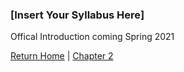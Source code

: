 ### \[Insert Your Syllabus Here]

Offical Introduction coming Spring 2021

[Return Home](../../../) | [Chapter 2](../../../Chapter2)